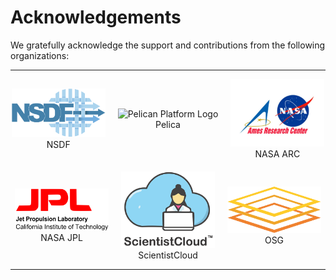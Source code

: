 # Acknowledgements

We gratefully acknowledge the support and contributions from the following organizations:

---

<div style="display: flex; flex-wrap: wrap; gap: 20px; justify-content: center; align-items: center;">
  <div style="text-align: center;">
    <img src="thumbnails/nsdf.png" alt="nsdf" width="150"/><br>
    <span>NSDF</span>
  </div>
  <div style="text-align: center;">
    <img src="thumbnails/PelicanPlatformLogo.png" alt="Pelican Platform Logo" width="150"/><br>
    <span>Pelica</span>
  </div>
  <div style="text-align: center;">
    <img src="thumbnails/nasa.jpg" alt="nasa" width="150"/><br>
    <span>NASA ARC</span>
  </div>
  <div style="text-align: center;">
    <img src="thumbnails/nasajpl.png" alt="nasajpl" width="150"/><br>
    <span>NASA JPL</span>
  </div>
  <div style="text-align: center;">
    <img src="thumbnails/scientistCloudLogo_storage.png" alt="scientistCloudLogo_storage" width="150"/><br>
    <span>ScientistCloud</span>
  </div>
  <div style="text-align: center;">
    <img src="thumbnails/OSG-logo.svg" alt="OSG-logo" width="150"/><br>
    <span>OSG</span>
  </div>
</div>

---